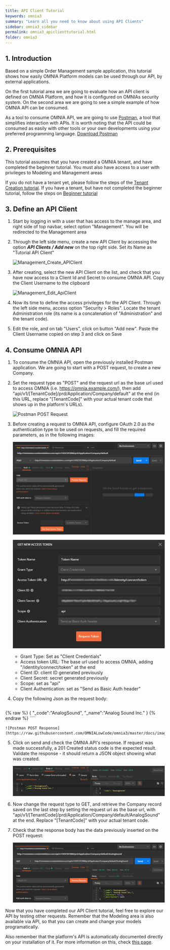```yaml
---
title: API Client Tutorial
keywords: omnia3
summary: "Learn all you need to know about using API Clients"
sidebar: omnia3_sidebar
permalink: omnia3_apiclienttutorial.html
folder: omnia3
---
```


## 1. Introduction

Based on a simple Order Management sample application, this tutorial shows how easily OMNIA Platform models can be used through our API, by external applications.

On the first tutorial area we are going to evaluate how an API client is defined on OMNIA Platform, and how it is configured on OMNIAs security system. On the second area we are going to see a simple example of how OMNIA API can be consumed.

As a tool to consume OMNIA API, we are going to use [Postman](https://www.getpostman.com/), a tool that simplifies interaction with APIs. It is worth noting that the API could be consumed as easily with other tools or your own developments using your preferred programming language. [Download Postman](https://www.getpostman.com/downloads/)


## 2. Prerequisites

This tutorial assumes that you have created a OMNIA tenant, and have completed the beginner tutorial. You must also have access to a user with privileges to Modeling and Management areas

If you do not have a tenant yet, please follow the steps of the [Tenant Creation tutorial](omnia3_tenantcreation.html). If you have a tenant, but have not completed the beginner tutorial, follow the steps on [Beginner tutorial](omnia3_beginnertutorial.html)


## 3. Define an API Client

1. Start by logging in with a user that has access to the manage area, and right side of top navbar, select option  "Management". You will be redirected to the Management area

2. Through the left side menu, create a new API Client by accessing the option ***API Clients / Add new*** on the top right side. Set its Name as "Tutorial API Client"

    ![Management_Create_APIClient](/images/tutorials/apiclient/Management-Create-ApiClient.PNG)
    
3. After creating, select the new API Client on the list, and check that you have now access to a Client Id and Secret to consume OMNIA API. Copy the Client Username to the clipboard

    ![Management_Edit_ApiClient](/images/tutorials/apiclient/Management-Edit-ApiClient.PNG)

4. Now its time to define the access privileges for the API Client. Through the left side menu, access option "Security > Roles". Locate the tenant Administration role (its name is a concatenation of "Administration" and the tenant code).

5. Edit the role, and on tab "Users", click on button "Add new". Paste the Client Username copied on step 3 and click on Save

## 4. Consume OMNIA API 

1. To consume the OMNIA API, open the previously installed Postman application. We are going to start with a POST request, to create a new Company.

2. Set the request type as "POST" and the request url as the base url used to access OMNIA (i.e. https://omnia.example.com/), then add "api/v1/[TenantCode]/prd/Application/Company/default" at the end (in this URL, replace "[TenantCode]" with your actual tenant code that shows up in the platform's URLs).

    ![Postman POST Request](/images/tutorials/apiclient/POSTrequest.jpg)

3. Before creating a request to OMNIA API, configure OAuth 2.0 as the authentication type to be used on requests, and fill the required parameters, as in the following images:

    ![Postman oAuth Config](https://raw.githubusercontent.com/OMNIALowCode/omnia3/master/docs/images/tutorials/apiclient/oauth-config.png)

    ![Postman_Configure_AccessToken](https://raw.githubusercontent.com/OMNIALowCode/omnia3/master/docs/images/tutorials/apiclient/newAccessToken.jpg)

    * Grant Type: Set as "Client Credentials"
    * Access token URL: The base url used to access OMNIA, adding "/identity/connect/token" at the end
    * Client ID: client ID generated previously
    * Client Secret: secret generated previously
    * Scope: set as "api"
    * Client Authentication: set as "Send as Basic Auth header"

4. Copy the following Json as the request body:

    ````
{% raw %}
    {
        "_code":"AnalogSound",
        "_name":"Analog Sound Inc."
    }
{% endraw %}
    ````


    ![Postman POST Response](https://raw.githubusercontent.com/OMNIALowCode/omnia3/master/docs/images/tutorials/apiclient/POSTresponse.jpg)

5. Click on send and check the OMNIA API's response. If request was made successfully, a 201 Created status code is the expected result. Validate the response - it should return a JSON object showing what was created.

    ![Postman 200 Response](https://raw.githubusercontent.com/OMNIALowCode/omnia3/master/docs/images/tutorials/apiclient/postman-response200.jpg)

6. Now change the request type to GET, and retrieve the Company record saved on the last step by setting the request url as the base url, with "api/v1/[TenantCode]/prd/Application/Company/default/AnalogSound" at the end. Replace "[TenantCode]" with your actual tenant code.

7. Check that the response body has the data previously inserted on the POST request:

    ![Postman_Configure_AccessToken](https://raw.githubusercontent.com/OMNIALowCode/omnia3/master/docs/images/tutorials/apiclient/postman_GETresponse.jpg)

Now that you have completed our API Client tutorial, feel free to explore our API by testing other requests. Remember that the Modeling area is also available via API, so that you can create and change your models programatically.

Also remember that the platform's API is automatically documented directly on your installation of it. For more information on this, check [this page](omnia3_api_swagger.html).
